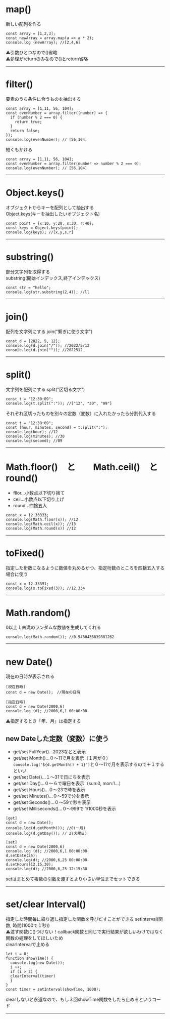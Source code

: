 # map()
新しい配列を作る
~~~
const array = [1,2,3];
const newArray = array.map(a => a * 2);
console.log (newArray); //[2,4,6]
~~~
⚠️引数ひとつなので()省略    
⚠️処理がreturnのみなので{}とreturn省略
***

# filter()
要素のうち条件に合うものを抽出する
~~~
const array = [1,11, 56, 104];
const evenNumber = array.filter((number) => {
  if (number % 2 === 0) {
    return true;
  }
  return false;
});
console.log(evenNumber); // [56,104]
~~~
短くもかける
~~~
const array = [1,11, 56, 104];
const evenNumber = array.filter(number => number % 2 === 0);
console.log(evenNumber); // [56,104]
~~~
***

# Object.keys()
オブジェクトからキーを配列として抽出する  
Object.keys(キーを抽出したいオブジェクト名)
~~~
const point = {x:10, y:20, s:30, r:40};
const keys = Object.keys(point);
console.log(keys); //[x,y,s,r]
~~~
***

# substring()
部分文字列を取得する    
substring(開始インデックス,終了インデックス)
~~~
const str = "hello";
console.log(str.substring(2,4)); //ll
~~~
***

# join()
配列を文字列にする
join("繋ぎに使う文字")
~~~
const d = [2022, 5, 12];
console.log(d.join("/")); //2022/5/12
console.log(d.join("")); //2022512
~~~
***

# split()
文字列を配列にする
split("区切る文字")
~~~
const t = "12:30:09";
console.log(t.split(":")); //["12", "30", "09"]
~~~
それぞれ区切ったものを別々の定数（変数）に入れたかったら分割代入する
~~~
const t = "12:30:09";
const [hour, minutes, second] = t.split(":");
console.log(hour); //12
console.log(minutes); //30
console.log(second); //09
~~~
***

# Math.floor()　と　　Math.ceil()　と　round()
- fllor...小数点以下切り捨て
- ceil...小数点以下切り上げ
- round...四捨五入
~~~
const x = 12.33333;
console.log(Math.floor(x)); //12
console.log(Math.ceil(x)); //13
console.log(Math.round(x)) //12
~~~
***

# toFixed()
指定した桁数になるように数値を丸めるかつ、指定桁数のところを四捨五入する場合に使う
~~~
const x = 12.33391;
console.log(x.toFixed(3)); //12.334
~~~
***

# Math.random()
0以上１未満のランダムな数値を生成してくれる
~~~
console.log(Math.random()); //0.5430438839381262
~~~
***

# new Date()
現在の日時が表示される
~~~
[現在日時]
const d = new Date();　//現在の日時

[指定日時]
const d = new Date(2000,6)
console.log (d); //2000,6,1 00:00:00
~~~
⚠️指定するとき「年、月」は指定する

## new Dateした定数（変数）に使う
- get/set FullYear()...2023などと表示   
- get/set Month()...０〜11で月を表示（１月が０）   
`console.log('${d.getMonth() + 1}')`と０〜11で月を表示するので＋１するといい
- get/set Date()...１〜31で日にちを表示 
- get/ser Day()...０〜６で曜日を表示（sun:0, mon:1...）
- get/set Hours()...０〜23で時を表示
- get/set Minutes()...０〜59で分を表示
- get/set Seconds()...０〜59で秒を表示
- get/set Milliseconds()...０〜999で 1/1000秒を表示
~~~
[get]
const d = new Date();
console.log(d.getMonth()); //0(一月)
console.log(d.getDay()); // 2(火曜日)

[set]
const d = new Date(2000,6)
console.log (d); //2000,6,1 00:00:00
d.setDate(25);
console.log(d); //2000,6,25 00:00:00
d.setHours(12,15,30);
console.log(d); //2000,6,25 12:15:30
~~~
setはまとめて複数の引数を渡すとより小さい単位までセットできる
***

# set/clear Interval()
指定した時間毎に繰り返し指定した関数を呼びだすことができる
setInterval(関数, 時間(1000で１秒))   
⚠️渡す関数に()つけない！callback関数と同じで実行結果が欲しいわけではなく関数の処理をしてほしいため    
clearIntervalで止める
~~~
let i = 0;
function showTime() {
  console.log(new Date());
  i ++;
  if (i > 2) {
  clearInterval(timer)
  }
}
const timer = setInterval(showTime, 1000); 
~~~
clearしないと永遠なので、もし３回showTime関数をしたら止めるというコード
***


